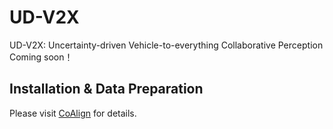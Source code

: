 # UD-V2X
UD-V2X: Uncertainty-driven Vehicle-to-everything Collaborative Perception  
Coming soon！
## Installation & Data Preparation
Please visit [CoAlign](https://github.com/yifanlu0227/CoAlign) for details.
